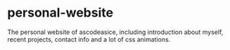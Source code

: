 # personal-website
The personal website of ascodeasice, including introduction about myself, recent projects, contact info and a lot of css animations.
